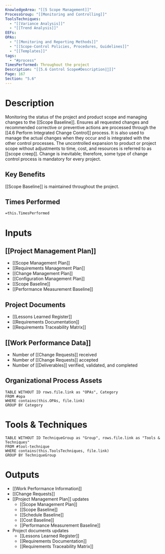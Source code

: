 ```yaml
---
KnowledgeArea: "[[5 Scope Management]]"
ProcessGroup: "[[Monitoring and Controlling]]"
ToolsTechniques:
  - "[[Variance Analysis]]"
  - "[[Trend Analysis]]"
EEFs: 
OPAs:
  - "[[Monitoring and Reporting Methods]]"
  - "[[Scope-Control Policies, Procedures, Guidelines]]"
  - "[[Templates]]"
tags:
  - "#process"
TimesPerformed: Throughout the project
Description: "[[5.6 Control Scope#Description|📝]]"
Page: 167
Section: "5.6"
---
```

# Description
Monitoring the status of the project and product scope and managing changes to the [[Scope Baseline]]. Ensures all requested changes and recommended corrective or preventive actions are processed through the [[4.6 Perform Integrated Change Control]] process. It is also used to manage the actual changes when they occur and is integrated with the other control processes. The uncontrolled expansion to product or project scope without adjustments to time, cost, and resources is referred to as [[scope creep]]. Change is inevitable; therefore, some type of change control process is mandatory for every project.
## Key Benefits
[[Scope Baseline]] is maintained throughout the project.
## Times Performed
`=this.TimesPerformed`
# Inputs
## [[Project Management Plan]]
- [[Scope Management Plan]]
- [[Requirements Management Plan]]
- [[Change Management Plan]]
- [[Configuration Management Plan]]
- [[Scope Baseline]]
- [[Performance Measurement Baseline]]
## Project Documents
- [[Lessons Learned Register]]
- [[Requirements Documentation]]
- [[Requirements Traceability Matrix]]
## [[Work Performance Data]]
- Number of [[Change Requests]] received
- Number of [[Change Requests]] accepted
- Number of [[Deliverables]] verified, validated, and completed
## Organizational Process Assets
```dataview
TABLE WITHOUT ID rows.file.link as "OPAs", Category
FROM #opa
WHERE contains(this.OPAs, file.link)
GROUP BY Category
```
# Tools & Techniques
```dataview
TABLE WITHOUT ID TechniqueGroup as "Group", rows.file.link as "Tools & Techniques"
FROM #tool-technique
WHERE contains(this.ToolsTechniques, file.link)
GROUP BY TechniqueGroup
```
# Outputs
- [[Work Performance Information]]
- [[Change Requests]]
- [[Project Management Plan]] updates
	- [[Scope Management Plan]]
	- [[Scope Baseline]]
	- [[Schedule Baseline]]
	- [[Cost Baseline]]
	- [[Performance Measurement Baseline]]
- Project documents updates
	- [[Lessons Learned Register]]
	- [[Requirements Documentation]]
	- [[Requirements Traceability Matrix]]
